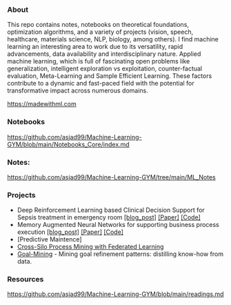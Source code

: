 ### About


This repo contains notes, notebooks on theoretical foundations, optimization algorithms, and a variety of projects (vision, speech, healthcare, materials science, NLP, biology, among others). I find machine learning an interesting area to work due to its versatility, rapid advancements, data availability and interdisciplinary nature. Applied machine learning, which is full of fascinating open problems like generalization, intelligent exploration vs exploitation, counter-factual evaluation, Meta-Learning and Sample Efficient Learning. These factors contribute to a dynamic and fast-paced field with the potential for transformative impact across numerous domains.


https://madewithml.com


### Notebooks 
https://github.com/asjad99/Machine-Learning-GYM/blob/main/Notebooks_Core/index.md


### Notes:

https://github.com/asjad99/Machine-Learning-GYM/tree/main/ML_Notes 

### Projects

- Deep Reinforcement Learning based Clinical Decision Support for Sepsis treatment in emergency room  [[blog_post]](https://blog.asjadk.com/decision_support/) [[Paper]](https://link.springer.com/chapter/10.1007/978-3-030-91431-8_2) [[Code]](https://github.com/asjad99/MIMIC_RL_COACH)
- Memory Augmented Neural Networks for supporting business process execution [[blog_post]](https://blog.asjadk.com/deepprocess/) [[Paper]](https://link.springer.com/chapter/10.1007/978-3-030-91431-8_2) [[Code]](https://github.com/asjad99/DeepProcess)
- [Predictive Maintence]
- [Cross-Silo Process Mining with Federated Learning](https://scholar.google.com.au/citations?view_op=view_citation&hl=en&user=3dLAqxwAAAAJ&citation_for_view=3dLAqxwAAAAJ:u5HHmVD_uO8C)
- [Goal-Mining](https://github.com/asjad99/know-how-mining) - Mining goal refinement patterns: distilling know-how from data.

### Resources

https://github.com/asjad99/Machine-Learning-GYM/blob/main/readings.md
